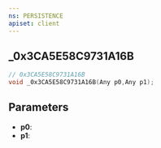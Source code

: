 ```yaml
---
ns: PERSISTENCE
apiset: client
---
```

## _0x3CA5E58C9731A16B

```c
// 0x3CA5E58C9731A16B
void _0x3CA5E58C9731A16B(Any p0,Any p1);
```


## Parameters
* **p0**:
* **p1**:



